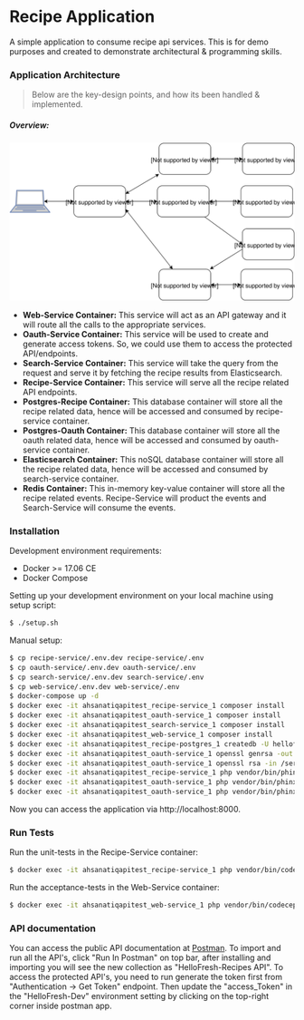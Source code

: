 # Recipe Application

A simple application to consume recipe api services. This is for demo purposes and created to demonstrate architectural & programming skills.

### Application Architecture

> Below are the key-design points, and how its been handled & implemented.

##### Overview:

![Architecture Overview](docs/images/overview.svg)

- **Web-Service Container:** This service will act as an API gateway and it will route all the calls to the appropriate services.
- **Oauth-Service Container:** This service will be used to create and generate access tokens. So, we could use them to access the protected API/endpoints.
- **Search-Service Container:** This service will take the query from the request and serve it by fetching the recipe results from Elasticsearch.
- **Recipe-Service Container:** This service will serve all the recipe related API endpoints.
- **Postgres-Recipe Container:** This database container will store all the recipe related data, hence will be accessed and consumed by recipe-service container.
- **Postgres-Oauth Container:** This database container will store all the oauth related data, hence will be accessed and consumed by oauth-service container.
- **Elasticsearch Container:** This noSQL database container will store all the recipe related data, hence will be accessed and consumed by search-service container.
- **Redis Container:** This in-memory key-value container will store all the recipe related events. Recipe-Service will product the events and Search-Service will consume the events.


### Installation

Development environment requirements:

- Docker >= 17.06 CE
- Docker Compose

Setting up your development environment on your local machine using setup script:

```bash
$ ./setup.sh
```

Manual setup:

```bash
$ cp recipe-service/.env.dev recipe-service/.env
$ cp oauth-service/.env.dev oauth-service/.env
$ cp search-service/.env.dev search-service/.env
$ cp web-service/.env.dev web-service/.env
$ docker-compose up -d
$ docker exec -it ahsanatiqapitest_recipe-service_1 composer install
$ docker exec -it ahsanatiqapitest_oauth-service_1 composer install
$ docker exec -it ahsanatiqapitest_search-service_1 composer install
$ docker exec -it ahsanatiqapitest_web-service_1 composer install
$ docker exec -it ahsanatiqapitest_recipe-postgres_1 createdb -U hellofresh -O hellofresh hellofresh_testing
$ docker exec -it ahsanatiqapitest_oauth-service_1 openssl genrsa -out /server/keys/id_rsa 2048
$ docker exec -it ahsanatiqapitest_oauth-service_1 openssl rsa -in /server/keys/id_rsa -pubout -out /server/keys/id_rsa.pub
$ docker exec -it ahsanatiqapitest_recipe-service_1 php vendor/bin/phinx migrate
$ docker exec -it ahsanatiqapitest_oauth-service_1 php vendor/bin/phinx migrate
$ docker exec -it ahsanatiqapitest_oauth-service_1 php vendor/bin/phinx seed:run
```

Now you can access the application via http://localhost:8000.

### Run Tests

Run the unit-tests in the Recipe-Service container:

```bash
$ docker exec -it ahsanatiqapitest_recipe-service_1 php vendor/bin/codecept run
```

Run the acceptance-tests in the Web-Service container:

```bash
$ docker exec -it ahsanatiqapitest_web-service_1 php vendor/bin/codecept run
```

### API documentation

You can access the public API documentation at [Postman](https://documenter.getpostman.com/view/23622/RzZDjxNb). To import and run all the API's, click "Run In Postman" on top bar, after installing and importing you will see the new collection as "HelloFresh-Recipes API". To access the protected API's, you need to run generate the token first from "Authentication -> Get Token" endpoint. Then update the "access_Token" in the "HelloFresh-Dev" environment setting by clicking on the top-right corner inside postman app.



